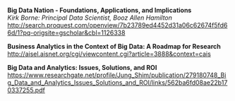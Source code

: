 **Big Data Nation - Foundations, Applications, and Implications**<br />
*Kirk Borne: Principal Data Scientist, Booz Allen Hamilton*
http://search.proquest.com/openview/7b23789ed4452d31a06c62674f5fd66d/1?pq-origsite=gscholar&cbl=1126338

**Business Analytics in the Context of Big Data: A Roadmap for Research**<br />
http://aisel.aisnet.org/cgi/viewcontent.cgi?article=3888&context=cais

**Big Data and Analytics: Issues, Solutions, and ROI**<br />
https://www.researchgate.net/profile/Jung_Shim/publication/279180748_Big_Data_and_Analytics_Issues_Solutions_and_ROI/links/562ba6fd08ae22b170337255.pdf
